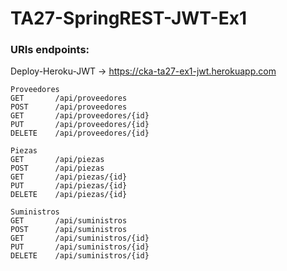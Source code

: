 # TA27-SpringREST-JWT-Ex1
### URIs endpoints:

Deploy-Heroku-JWT -> https://cka-ta27-ex1-jwt.herokuapp.com  

```
Proveedores
GET       /api/proveedores
POST      /api/proveedores
GET       /api/proveedores/{id}
PUT       /api/proveedores/{id}
DELETE    /api/proveedores/{id}

Piezas
GET       /api/piezas
POST      /api/piezas
GET       /api/piezas/{id}
PUT       /api/piezas/{id}
DELETE    /api/piezas/{id}

Suministros
GET       /api/suministros
POST      /api/suministros
GET       /api/suministros/{id}
PUT       /api/suministros/{id}
DELETE    /api/suministros/{id}

```
